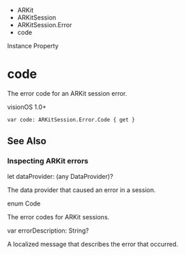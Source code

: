 

- ARKit
- ARKitSession
- ARKitSession.Error
-  code 

Instance Property

# code

The error code for an ARKit session error.

visionOS 1.0+

``` source
var code: ARKitSession.Error.Code { get }
```

## See Also

### Inspecting ARKit errors

let dataProvider: (any DataProvider)?

The data provider that caused an error in a session.

enum Code

The error codes for ARKit sessions.

var errorDescription: String?

A localized message that describes the error that occurred.

